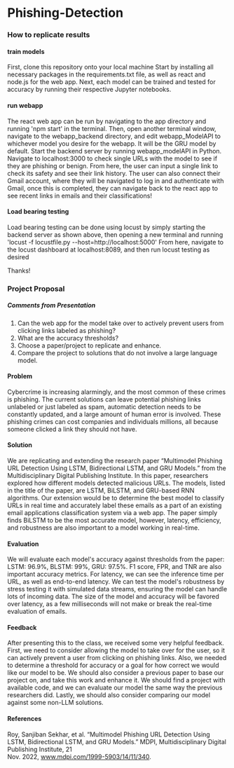 # Phishing-Detection

### How to replicate results

#### train models
First, clone this repository onto your local machine
Start by installing all necessary packages in the requirements.txt file, as well as react and node.js for the web app.
Next, each model can be trained and tested for accuracy by running their respective Jupyter notebooks.
#### run webapp
The react web app can be run by navigating to the app directory and running 'npm start' in the terminal.
Then, open another terminal window, navigate to the webapp_backend directory, and edit webapp_ModelAPI to whichever model you desire for the webapp. It will be the GRU model by default.
Start the backend server by running webapp_modelAPI in Python. 
Navigate to localhost:3000 to check single URLs with the model to see if they are phishing or benign.
From here, the user can input a single link to check its safety and see their link history.
The user can also connect their Gmail account, where they will be navigated to log in and authenticate with Gmail, once this is completed, they can navigate back to the react app to see recent links in emails and their classifications!
#### Load bearing testing
Load bearing testing can be done using locust by simply starting the backend server as shown above, then opening a new terminal and running 'locust -f locustfile.py --host=http://localhost:5000'
From here, navigate to the locust dashboard at localhost:8089, and then run locust testing as desired

Thanks!

### Project Proposal
##### Comments from Presentation
1. Can the web app for the model take over to actively prevent users from clicking links labeled as phishing?
2. What are the accuracy thresholds?
3. Choose a paper/project to replicate and enhance.
4. Compare the project to solutions that do not involve a large language model.
#### Problem 
Cybercrime is increasing alarmingly, and the most common of these crimes is phishing. The current solutions can leave potential phishing links unlabeled or just labeled as spam, automatic detection needs to be constantly updated, and a large amount of human error is involved. These phishing crimes can cost companies and individuals millions, all because someone clicked a link they should not have.
#### Solution
We are replicating and extending the research paper “Multimodel Phishing URL Detection Using LSTM, Bidirectional LSTM, and GRU Models.” from the Multidisciplinary Digital Publishing Institute. In this paper, researchers explored how different models detected malicious URLs. The models, listed in the title of the paper, are LSTM, BiLSTM, and GRU-based RNN algorithms. Our extension would be to determine the best model to classify URLs in real time and accurately label these emails as a part of an existing email applications classification system via a web app. The paper simply finds BiLSTM to be the most accurate model, however, latency, efficiency, and robustness are also important to a model working in real-time.
#### Evaluation
We will evaluate each model's accuracy against thresholds from the paper: LSTM: 96.9%, BLSTM: 99%, GRU: 97.5%. F1 score, FPR, and TNR are also important accuracy metrics. For latency, we can see the inference time per URL, as well as end-to-end latency. We can test the model's robustness by stress testing it with simulated data streams, ensuring the model can handle lots of incoming data. The size of the model and accuracy will be favored over latency, as a few milliseconds will not make or break the real-time evaluation of emails.
#### Feedback
After presenting this to the class, we received some very helpful feedback. First, we need to consider allowing the model to take over for the user, so it can actively prevent a user from clicking on phishing links. Also, we needed to determine a threshold for accuracy or a goal for how correct we would like our model to be. We should also consider a previous paper to base our project on, and take this work and enhance it. We should find a project with available code, and we can evaluate our model the same way the previous researchers did. Lastly, we should also consider comparing our model against some non-LLM solutions.
#### References 
Roy, Sanjiban Sekhar, et al. “Multimodel Phishing URL Detection Using LSTM, Bidirectional LSTM, and GRU Models.” MDPI, Multidisciplinary Digital Publishing Institute, 21     
Nov. 2022, www.mdpi.com/1999-5903/14/11/340. 
